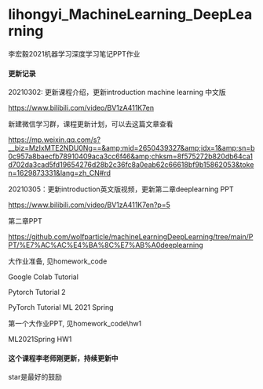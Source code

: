 # lihongyi_MachineLearning_DeepLearning
李宏毅2021机器学习深度学习笔记PPT作业

#### 更新记录

20210302:	更新课程介绍，更新introduction machine learning 中文版

https://www.bilibili.com/video/BV1zA411K7en

新建微信学习群，课程更新计划，可以去这篇文章查看

https://mp.weixin.qq.com/s?__biz=MzIxMTE2NDU0Ng==&amp;mid=2650439327&amp;idx=1&amp;sn=b0c957a8baecfb78910409aca3cc6f46&amp;chksm=8f575272b820db64ca1d702da3cad5fd19654276d28b2c36fc8a0eab62c66618bf9b15862053&token=1629873331&lang=zh_CN#rd

20210305：更新introduction英文版视频，更新第二章deeplearning PPT

https://www.bilibili.com/video/BV1zA411K7en?p=5

第二章PPT

https://github.com/wolfparticle/machineLearningDeepLearning/tree/main/PPT/%E7%AC%AC%E4%BA%8C%E7%AB%A0deeplearning

大作业准备, 见homework_code

Google Colab Tutorial

Pytorch Tutorial 2

PyTorch Tutorial ML 2021 Spring

第一个大作业PPT, 见homework_code\hw1

ML2021Spring HW1



#### 这个课程李老师刚更新，持续更新中

star是最好的鼓励